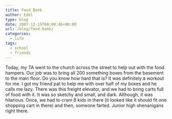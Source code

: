 ```yaml
---
title: Food Bank
author: Edel
type: blog
date: 2007-12-15T08:00:46+00:00
url: /blog/food-bank/
categories:
  - life
tags:
  - school
  - friends
---
```

Today, my TA went to the church across the street to help out with the food hampers. Our job was to bring all 200 something boxes from the basement to the main floor. Do you know how hard that is? It was definitely a workout for me. I got my friend pat to help me with over half of my boxes and he calls me lazy. There was this freight elevator, and we had to bring carts full of food with it. It was so sketchy and small, and dark. Although, it was hilarious. Once, we had to cram 8 kids in there (it looked like it should fit one shopping cart in there) and then, someone farted. Junior high shenanigans right there.


